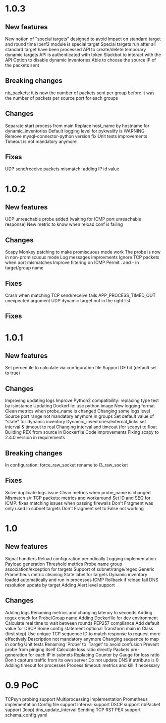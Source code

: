 # 1.0.3

## New features

New notion of "special targets" designed to avoid impact on standard target and round time
Iperf2 module is special target
Special targets run after all standard target have been processed
API to create/delete temporary dynamic targets
API is authenticated with token
Slackbot to interact with the API
Option to disable dynamic inventories
Able to choose the source IP of the packets sent

## Breaking changes
nb_packets:
    it is now the number of packets sent per group
    before it was the number of packets per source port for each groups

## Changes

Separate start process from main
Replace host_name by hostname for dynamic_inventories
Default logging level for pykwalify is WARNING
Remove mysql-connector-python version fix
Unit tests improvements
Timeout is not mandatory anymore

## Fixes
UDP send/receive packets mismatch: adding IP id value


# 1.0.2

## New features

UDP unreachable probe added (waiting for ICMP port unreachable response)
New metric to know when reload conf is failing

## Changes

Scapy Monkey patching to make promiscuous mode work
The probe is now in non-promiscuous mode
Log messages improvments
Ignore TCP packets when port mismatches
Improve filtering on ICMP
Permit . and - in target/group name

## Fixes

Crash when matching TCP send/receive fails
APP_PROCESS_TIMED_OUT unexpected argument
UDP dynamic target not in the right list


## Fixes

# 1.0.1

## New features

Set percentile to calculate via configuration file
Support DF bit (default set to true)

## Changes

Improving updating logs
Improve Python2 compatibility: replacing type test by isinstance
Updating Dockerfile: use python image
New logging format
Clean metrics when probe_name is changed
Changing some logs level
Source port range not mandatory anymore in groups
Set default value of "state" for dynamic inventory
Dynamic_inventories/external_links set interval & timeout to real
Changing interval and timeout (for scapy) to float
Building PEX from source in Dockerfile
Code improvements
Fixing scapy to 2.4.0 version in requirements

## Breaking changes
In configuration: force_raw_socket rename to l3_raw_socket

## Fixes

Solve duplicate logs issue
Clean metrics when probe_name is changed
Mismatch s/r TCP packets: metrics and workaround
Set ID and SEQ for ICMP: fixes matching issues when passing firewalls
Don't Fragment was only used in subnet targets
Don't Fragment set to False not working


# 1.0

## New features

Signal handlers
Reload configuration periodically
Logging implementation
Payload generation
Threshold metrics
Probe name
group association/exception for targets
Support of subnet/range/regex
Generic Prometheus metric cleaning
State label for targets
Dynamic inventory loaded automatically and run in processes
ICMP
Rollback if reload fail
DNS resolution update by target
Adding Alert level support

## Changes

Adding logs
Renaming metrics and changing latency to seconds
Adding regex check for Probe/Group name
Adding Dockerfile for dev environment
Calculate real time to wait between rounds
PEP257 compliance
Add default value for DSCP
Some config statement optional
Transform main in Class (first step)
Use unique TCP sequence ID to match response to request more effectively
Description not mandatory anymore
Changing sequence to map in config
Unit tests
Renaming 'Probe' to 'Target' to avoid confusion
Prevent probe from pinging itself
Calculate loss ratio directly
Packets pre-generation for each IP in subnets
Replacing Counter by Gauge for loss ratio
Don't capture traffic from its own server
Do not update DNS if attribute is 0
Adding timeout for processes
Process timeout: metrics and kill if necessary

# 0.9 PoC

TCPsyn probing support
Multiprocessing implementation
Prometheus implementation
Config file support
Interval support
DSCP support
nbPacket support (loop)
dns_update_interval
Sending TCP RST
PEX support
schema_config.yaml
